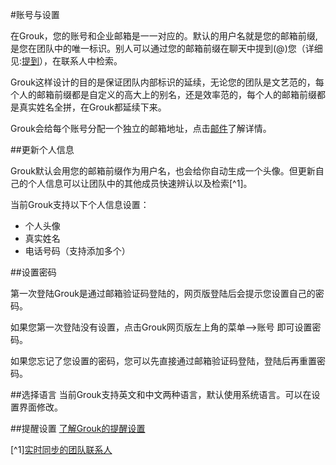#账号与设置

在Grouk，您的账号和企业邮箱是一一对应的。默认的用户名就是您的邮箱前缀,是您在团队中的唯一标识。别人可以通过您的邮箱前缀在聊天中提到(@)您（详细见:[提到](mention.md)），在联系人中检索。

Grouk这样设计的目的是保证团队内部标识的延续，无论您的团队是文艺范的，每个人的邮箱前缀都是自定义的高大上的别名，还是效率范的，每个人的邮箱前缀都是真实姓名全拼，在Grouk都延续下来。

Grouk会给每个账号分配一个独立的邮箱地址，点击[邮件](email.md)了解详情。

##更新个人信息

Grouk默认会用您的邮箱前缀作为用户名，也会给你自动生成一个头像。但更新自己的个人信息可以让团队中的其他成员快速辨认以及检索[^1]。

当前Grouk支持以下个人信息设置：
* 个人头像
* 真实姓名
* 电话号码（支持添加多个）


##设置密码

第一次登陆Grouk是通过邮箱验证码登陆的，网页版登陆后会提示您设置自己的密码。

如果您第一次登陆没有设置，点击Grouk网页版左上角的菜单-->账号 即可设置密码。

如果您忘记了您设置的密码，您可以先直接通过邮箱验证码登陆，登陆后再重置密码。

##选择语言
当前Grouk支持英文和中文两种语言，默认使用系统语言。可以在设置界面修改。

##提醒设置
[了解Grouk的提醒设置](understanding_grouk_notifications.md)

[^1][实时同步的团队联系人](understanding_grouk_contact.md)


 
